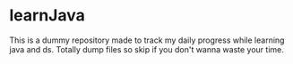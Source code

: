 # learnJava
This is a dummy repository made to track my daily progress while learning java and ds. Totally dump files so skip if you don't wanna waste your time.
